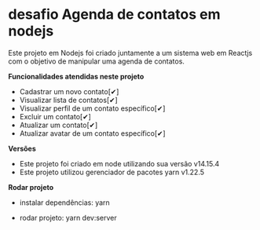 # desafio Agenda de contatos em nodejs

Este projeto em Nodejs foi criado juntamente a um sistema web em Reactjs com o objetivo de manipular uma agenda de contatos.

**Funcionalidades atendidas neste projeto**
- Cadastrar um novo contato[✔]
- Visualizar lista de contatos[✔]
- Visualizar perfil de um contato específico[✔]
- Excluir um contato[✔] 
- Atualizar um contato[✔]
- Atualizar avatar de um contato específico[✔]

**Versões**
- Este projeto foi criado em node utilizando sua versão v14.15.4
- Este projeto utilizou gerenciador de pacotes yarn v1.22.5

**Rodar projeto**
- instalar dependências: yarn

- rodar projeto: yarn dev:server



